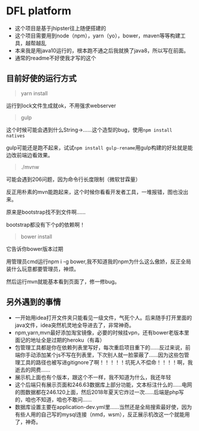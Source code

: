 # DFL platform

* 这个项目是基于jhipster往上随便搭建的
* 这个项目需要用到node（npm），yarn（yo），bower，maven等等构建工具，越帮越乱
* 本来我是用java10运行的，根本跑不通之后我就换了java8，所以写在前面。
* 通常的readme不好使我才写的这个



## 目前好使的运行方式

> yarn install

运行到lock文件生成就ok，不用强求webserver

> gulp

这个时候可能会遇到什么String->……这个造型的bug，使用```npm install natives```

gulp可能还是跑不起来，试试```npm install gulp-rename```用gulp构建的好处就是能边改前端边看效果。
> ./mvnw

可能会遇到206问题，因为命令行长度限制（微软甘霖量）

反正用朴素的mvn能跑起来，这个时候你看看开发者工具，一堆报错，图也没出来。

原来是bootstrap找不到文件啊……

bootstrap都没有下个p的依赖啊！

> bower install

它告诉你bower版本过期

用管理员cmd运行npm i -g bower,我不知道我的npm为什么这么傲娇，反正全局装什么玩意都要管理员，神烦。

然后运行mvn就能基本看到页面了，修一修bug。

## 另外遇到的事情

* 一开始用idea打开文件夹只能看见一级文件，气死个人。后来随手打开里面的java文件，idea突然机灵地全导进去了，非常神奇。
* npm,yarn,mvn最好添加淘宝镜像，必要的时候挂vpn，还有bower老版本里面记的地址全是过期的heroku（有毒）
* 包管理工具都是你在依赖列表里写好，每次重启项目重下的……反过来说，前端你手动添加某个js不写在列表里，下次别人就一脸蒙蔽了……因为这些包管理工具的路径也被写进gitignore了啊！！！！！坑死人不偿命！！！！啊，我逝去的网费……
* 展示机上面也有个版本，跟这个不一样，我不知道为什么，我还年轻
* 这个后端只有展示页面和246.63数据库上部分功能，文本标注什么的……电网的图数据都在246.120上面，然后2018年夏天它炸过一次……后端是php写的，咱也不知道，咱也不敢问……
* 数据库设置主要在application-dev.yml里……当然还是全局搜索最好使，因为有些人用的自己写的mysql连接（nmd，wsm），反正展示机改这一个就能用了，神奇。
